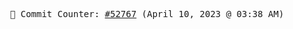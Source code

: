<p align="center">
    <samp>
        📮 Commit Counter: <a href="https://github.com/Javascript-void0/Javascript-void0/commits/main">#52767</a> (April 10, 2023 @ 03:38 AM)
    </samp>
</p>